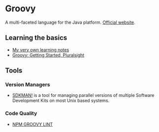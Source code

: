# Groovy

A multi-faceted language for the Java platform. [Official website](https://groovy-lang.org/).

## Learning the basics

* [My very own learning notes](BASICS.md)
* [Groovy: Getting Started, Pluralsight](https://app.pluralsight.com/courses/632615c9-d977-400a-bc2e-0ae40fedffd8/table-of-contents)

## Tools

### Version Managers

* [SDKMAN!](https://sdkman.io/) is a tool for managing parallel versions of multiple Software Development Kits on most Unix based systems.

### Code Quality

* [NPM GROOVY LINT](https://www.npmjs.com/package/npm-groovy-lint)
